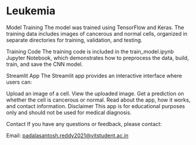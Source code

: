 # Leukemia
Model Training
The model was trained using TensorFlow and Keras. The training data includes images of cancerous and normal cells, organized in separate directories for training, validation, and testing.

Training Code
The training code is included in the train_model.ipynb Jupyter Notebook, which demonstrates how to preprocess the data, build, train, and save the CNN model.

Streamlit App
The Streamlit app provides an interactive interface where users can:

Upload an image of a cell.
View the uploaded image.
Get a prediction on whether the cell is cancerous or normal.
Read about the app, how it works, and contact information.
Disclaimer
This app is for educational purposes only and should not be used for medical diagnosis.

Contact
If you have any questions or feedback, please contact:

Email: padalasantosh.reddy2021@vitstudent.ac.in

